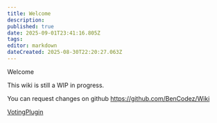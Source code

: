 ```yaml
---
title: Welcome
description: 
published: true
date: 2025-09-01T23:41:16.805Z
tags: 
editor: markdown
dateCreated: 2025-08-30T22:20:27.063Z
---
```


Welcome

This wiki is still a WIP in progress.

You can request changes on github https://github.com/BenCodez/Wiki

[VotingPlugin](/VotingPlugin)

